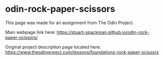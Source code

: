# odin-rock-paper-scissors

This page was made for an assignment from The Odin Project. 

Main webpage link here: https://stuart-spackman.github.io/odin-rock-paper-scissors/

Original project description page located here: https://www.theodinproject.com/lessons/foundations-rock-paper-scissors
